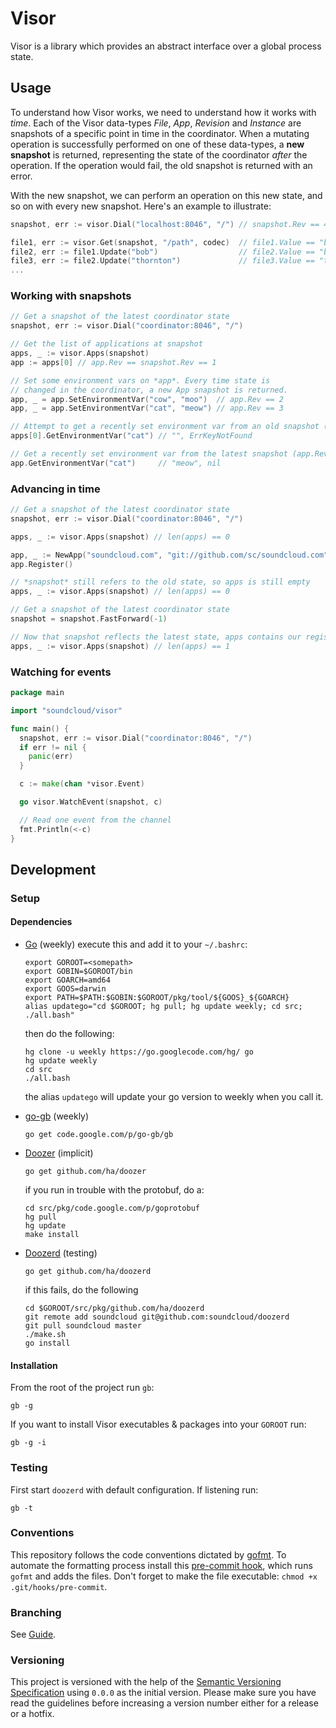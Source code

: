# Visor

Visor is a library which provides an abstract interface over a global process state.

## Usage

To understand how Visor works, we need to understand how it works with *time*. Each
of the Visor data-types *File*, *App*, *Revision* and *Instance* are snapshots of
a specific point in time in the coordinator. When a mutating operation is successfully
performed on one of these data-types, a **new snapshot** is returned, representing the state
of the coordinator *after* the operation. If the operation would fail, the old snapshot is
returned with an error.

With the new snapshot, we can perform an operation on this new state, and so on with
every new snapshot. Here's an example to illustrate:

```go
snapshot, err := visor.Dial("localhost:8046", "/") // snapshot.Rev == 42

file1, err := visor.Get(snapshot, "/path", codec)  // file1.Value == "billy",    file1.Rev == 42
file2, err := file1.Update("bob")                  // file2.Value == "bob",      file2.Rev == 43
file3, err := file2.Update("thornton")             // file3.Value == "thornton", file3.Rev == 44
...
```

### Working with snapshots

```go
// Get a snapshot of the latest coordinator state
snapshot, err := visor.Dial("coordinator:8046", "/")

// Get the list of applications at snapshot
apps, _ := visor.Apps(snapshot)
app := apps[0] // app.Rev == snapshot.Rev == 1

// Set some environment vars on *app*. Every time state is
// changed in the coordinator, a new App snapshot is returned.
app, _ = app.SetEnvironmentVar("cow", "moo")  // app.Rev == 2
app, _ = app.SetEnvironmentVar("cat", "meow") // app.Rev == 3

// Attempt to get a recently set environment var from an old snapshot (apps[0].Rev == 1)
apps[0].GetEnvironmentVar("cat") // "", ErrKeyNotFound

// Get a recently set environment var from the latest snapshot (app.Rev == 3)
app.GetEnvironmentVar("cat")     // "meow", nil

```

### Advancing in time

```go
// Get a snapshot of the latest coordinator state
snapshot, err := visor.Dial("coordinator:8046", "/")

apps, _ := visor.Apps(snapshot) // len(apps) == 0

app, _ := NewApp("soundcloud.com", "git://github.com/sc/soundcloud.com", "mystack", snapshot)
app.Register()

// *snapshot* still refers to the old state, so apps is still empty
apps, _ := visor.Apps(snapshot) // len(apps) == 0

// Get a snapshot of the latest coordinator state
snapshot = snapshot.FastForward(-1)

// Now that snapshot reflects the latest state, apps contains our registered app
apps, _ := visor.Apps(snapshot) // len(apps) == 1
```

### Watching for events

``` go
package main

import "soundcloud/visor"

func main() {
  snapshot, err := visor.Dial("coordinator:8046", "/")
  if err != nil {
    panic(err)
  }

  c := make(chan *visor.Event)

  go visor.WatchEvent(snapshot, c)

  // Read one event from the channel
  fmt.Println(<-c)
}
```

## Development

### Setup

#### Dependencies

  - [Go](http://golang.org) (weekly)
    execute this and add it to your `~/.bashrc`:

        export GOROOT=<somepath>                 
        export GOBIN=$GOROOT/bin
        export GOARCH=amd64
        export GOOS=darwin
        export PATH=$PATH:$GOBIN:$GOROOT/pkg/tool/${GOOS}_${GOARCH} 
        alias updatego="cd $GOROOT; hg pull; hg update weekly; cd src; ./all.bash"

    then do the following:
 
        hg clone -u weekly https://go.googlecode.com/hg/ go
        hg update weekly
        cd src
        ./all.bash

    the alias `updatego` will update your go version to weekly when you call it.
    
  - [go-gb](http://code.google.com/p/go-gb/) (weekly)

        go get code.google.com/p/go-gb/gb

  - [Doozer](https://github.com/ha/doozer) (implicit)

        go get github.com/ha/doozer
   
    if you run in trouble with the protobuf, do a:

        cd src/pkg/code.google.com/p/goprotobuf
        hg pull
        hg update 
        make install

  - [Doozerd](https://github.com/ha/doozerd) (testing)

        go get github.com/ha/doozerd

    if this fails, do the following

        cd $GOROOT/src/pkg/github.com/ha/doozerd 
        git remote add soundcloud git@github.com:soundcloud/doozerd
        git pull soundcloud master
        ./make.sh
        go install

#### Installation

From the root of the project run `gb`:

```
gb -g
```

If you want to install Visor executables & packages into your `GOROOT` run:

```
gb -g -i
```

### Testing

First start `doozerd` with default configuration. If listening run:

```
gb -t
```

### Conventions

This repository follows the code conventions dictated by [gofmt](http://golang.org/cmd/gofmt/). To automate the formatting process install this [pre-commit hook](https://gist.github.com/e689d5de0982543cce8c), which runs `gofmt` and adds the files. Don't forget to make the file executable: `chmod +x .git/hooks/pre-commit`.

### Branching

See [Guide](https://github.com/soundcloud/soundcloud/wiki/conventions-git#wiki-using-git-flow).

### Versioning

This project is versioned with the help of the [Semantic Versioning Specification](http://semver.org/) using `0.0.0` as the initial version. Please make sure you have read the guidelines before increasing a version number either for a release or a hotfix.
